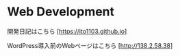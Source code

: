 # Web Development

開発日記はこちら
[https://ito1103.github.io]

WordPress導入前のWebページはこちら
[http://138.2.58.38]